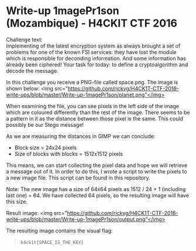 # Write-up 1magePr1son (Mozambique) - H4CKIT CTF 2016

Challenge text: <br/>
Implementing of the latest encryption system as always brought a set of problems for one of the known FSI services: they have lost the module which is responsible for deconding information.
And some information has already been ciphered! Your task for today: to define a cryptoalgorithm and decode the message.

In this challenge you receive a PNG-file called space.png. The image is shown below:
<img src="https://github.com/rickvg/H4CK1T-CTF-2016-write-ups/blob/master/Write-up-1magePr1son/planet.png"</img>

When examining the file, you can see pixels in the left side of the image which are coloured differently than the rest of the image.
There seems to be a pattern in it as the distance between those pixel is the same. This could possibly be our Stego message!

As we are measuring the distances in GIMP we can conclude:
* Block size = 24x24 pixels
* Size of blocks with blocks = 1512x1512 pixels

This means, we can start collecting the pixel data and hope we will retrieve a message out of it. In order to do this, I wrote a script to write the pixels to a new image file.
This script can be found in this repository.

Note: The new image has a size of 64x64 pixels as 1512 / 24 + 1 (including last one) = 64. We have collected 64 pixels, so the resulting image will have this size.

Result image:
<img src="https://github.com/rickvg/H4CK1T-CTF-2016-write-ups/blob/master/Write-up-1magePr1son/output.png"</img>

The resulting image contains the visual flag:
> `h4ck1t{SPACE_IS_THE_KEY}`

